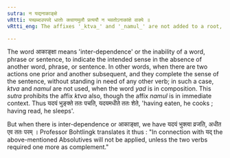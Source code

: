 ```yaml
---
sutra: न यद्यनाकाङ्क्षे
vRtti: यच्छब्दउपपदे धातोः क्त्वाणमुलौ प्रत्ययौ न भवतोऽनाकांक्षे वाक्ये ॥
vRtti_eng: The affixes '_ktva_' and '_namul_' are not added to a root, when the word '_yad_' is used, in a simple sentence, which does not depend upon another to complete the sense.

---
```

The word आकाङ्क्षा means 'inter-dependence' or the inability of a word, phrase or sentence, to indicate the intended sense in the absence of another word, phrase, or sentence. In other words, when there are two actions one prior and another subsequent, and they complete the sense of the sentence, without standing in need of any other verb; in such a case, _ktva_ and _namul_ are not used, when the word _yad_ is in composition. This _sutra_ prohibits the affix _ktva_ also, though the affix _namul_ is in immediate context. Thus यदयं भुङ्क्ते ततः पचति, यदयमधीते ततः शेते, 'having eaten, he cooks ; having read, he sleeps'.

But when there is inter-dependence or आकाङ्क्षा, we have यदयं भुक्त्वा व्रजति, अधीत एव ततः परम् । Professor Bohtlingk translates it thus : "In connection with यद् the above-mentioned Absolutives will not be applied, unless the two verbs required one more as complement."